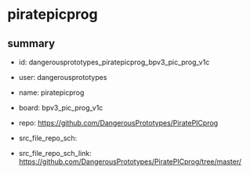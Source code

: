 # piratepicprog
 
## summary 
* id: dangerousprototypes_piratepicprog_bpv3_pic_prog_v1c
* user: dangerousprototypes
* name: piratepicprog
* board: bpv3_pic_prog_v1c
* repo: https://github.com/DangerousPrototypes/PiratePICprog



* src_file_repo_sch: 
* src_file_repo_sch_link: https://github.com/DangerousPrototypes/PiratePICprog/tree/master/




